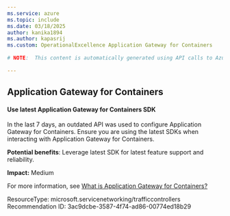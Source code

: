 ```yaml
---
ms.service: azure
ms.topic: include
ms.date: 03/18/2025
author: kanika1894
ms.author: kapasrij
ms.custom: OperationalExcellence Application Gateway for Containers
  
# NOTE:  This content is automatically generated using API calls to Azure. Any edits made on these files will be overwritten in the next run of the script. 
  
---
```

  
## Application Gateway for Containers  
  
<!--3ac9dcbe-3587-4f74-ad86-00774ed18b29_begin-->

#### Use latest Application Gateway for Containers SDK  
  
In the last 7 days, an outdated API was used to configure Application Gateway for Containers. Ensure you are using the latest SDKs when interacting with Application Gateway for Containers.  
  
**Potential benefits**: Leverage latest SDK for latest feature support and reliability.  

**Impact:** Medium
  
For more information, see [What is Application Gateway for Containers?](https://aka.ms/appgwcontainers/docs)  

ResourceType: microsoft.servicenetworking/trafficcontrollers  
Recommendation ID: 3ac9dcbe-3587-4f74-ad86-00774ed18b29  


<!--3ac9dcbe-3587-4f74-ad86-00774ed18b29_end-->

<!--articleBody-->
